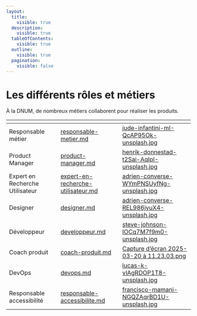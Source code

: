 ```yaml
---
layout:
  title:
    visible: true
  description:
    visible: true
  tableOfContents:
    visible: true
  outline:
    visible: true
  pagination:
    visible: false
---
```


# Les différents rôles et métiers

À la DNUM, de nombreux métiers collaborent pour réaliser les produits.&#x20;

<table data-view="cards"><thead><tr><th></th><th data-hidden data-card-target data-type="content-ref"></th><th data-hidden data-card-cover data-type="files"></th></tr></thead><tbody><tr><td>Responsable métier</td><td><a href="responsable-metier.md">responsable-metier.md</a></td><td><a href="../../.gitbook/assets/jude-infantini-mI-QcAP95Ok-unsplash.jpg">jude-infantini-mI-QcAP95Ok-unsplash.jpg</a></td></tr><tr><td>Product Manager</td><td><a href="product-manager.md">product-manager.md</a></td><td><a href="../../.gitbook/assets/henrik-donnestad-t2Sai-AqIpI-unsplash.jpg">henrik-donnestad-t2Sai-AqIpI-unsplash.jpg</a></td></tr><tr><td>Expert en Recherche Utilisateur</td><td><a href="expert-en-recherche-utilisateur.md">expert-en-recherche-utilisateur.md</a></td><td><a href="../../.gitbook/assets/adrien-converse-WYmPNSUyfNg-unsplash.jpg">adrien-converse-WYmPNSUyfNg-unsplash.jpg</a></td></tr><tr><td>Designer</td><td><a href="designer.md">designer.md</a></td><td><a href="../../.gitbook/assets/adrien-converse-REL986jyuX4-unsplash.jpg">adrien-converse-REL986jyuX4-unsplash.jpg</a></td></tr><tr><td>Développeur</td><td><a href="developpeur.md">developpeur.md</a></td><td><a href="../../.gitbook/assets/steve-johnson-IOCq7M7f9m0-unsplash.jpg">steve-johnson-IOCq7M7f9m0-unsplash.jpg</a></td></tr><tr><td>Coach produit</td><td><a href="coach-produit.md">coach-produit.md</a></td><td><a href="../../.gitbook/assets/Capture d’écran 2025-03-20 à 11.23.03.png">Capture d’écran 2025-03-20 à 11.23.03.png</a></td></tr><tr><td>DevOps</td><td><a href="devops.md">devops.md</a></td><td><a href="../../.gitbook/assets/lucas-k-vlAgRDOP1T8-unsplash.jpg">lucas-k-vlAgRDOP1T8-unsplash.jpg</a></td></tr><tr><td>Responsable accessibilité</td><td><a href="responsable-accessibilite.md">responsable-accessibilite.md</a></td><td><a href="../../.gitbook/assets/francisco-mamani-NGQZAqrBD1U-unsplash.jpg">francisco-mamani-NGQZAqrBD1U-unsplash.jpg</a></td></tr></tbody></table>

